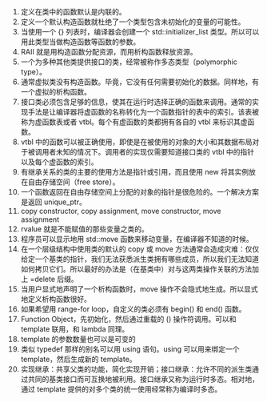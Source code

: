 1. 定义在类中的函数默认是内联的。
2. 定义一个默认构造函数就杜绝了一个类型包含未初始化的变量的可能性。
3. 当使用一个 {} 列表时，编译器会创建一个 std::initializer_list 类型。所以可以用此类型当做构造函数等函数的参数。
4. RAII 就是用构造函数分配资源，而用析构函数释放资源。
4. 一个为多种其他类提供接口的类，经常被称作多态类型（polymorphic type）。
5. 通常虚拟类没有构造函数。毕竟，它没有任何需要初始化的数据。同样地，有一个虚拟的析构函数。
6. 接口类必须包含足够的信息，使其在运行时选择正确的函数来调用。通常的实现手法是让编译器将虚函数的名称转化为一个函数指针的表中的索引。该表被称为虚函数表或者 vtbl。每个有虚函数的类都拥有各自的 vtbl 来标识其虚函数。
7. vtbl 中的函数可以被正确使用，即使是在被使用的对象的大小和其数据布局对于被调用者未知的情况下。调用者的实现仅需要知道接口类的 vtbl 中的指针以及每个虚函数的索引。
8. 有继承关系的类的主要的使用方法是指针或引用，而且使用 new 将其实例放在自由存储空间（free store）。
9. 一个函数返回在自由存储空间上分配的对象的指针是很危险的。一个解决方案是返回 unique_ptr。
10. copy constructor, copy assignment, move constructor, move assignment
11. rvalue 就是不能赋值的那些变量之类的。
12. 程序员可以显示地用 std::move 函数来移动变量，在编译器不知道的时候。
13. 在一个层级结构中使用类的默认的 copy 或 move 方法通常会造成灾难：仅仅给定一个基类的指针，我们无法获悉派生类拥有哪些成员，所以我们无法知道如何拷贝它们。所以最好的办法是（在基类中）对与这两类操作关联的方法加上 =delete 后缀。
14. 当用户显式地声明了一个析构函数时，move 操作不会隐式地生成。所以显式地定义析构函数很好。
15. 如果希望用 range-for loop，自定义的类必须有 begin() 和 end() 函数。
16. Function Object，先初始化，然后通过重载的 () 操作符调用。可以和 template 联用，和 lambda 同理。
17. template 的参数数量也可以是可变的
18. 类似 typedef 那样的别名可以用 using 语句。using 可以用来绑定一个 template，然后生成新的 template。
19. 实现继承：共享父类的功能，简化实现开销；接口继承：允许不同的派生类通过共同的基类接口而可互换地被利用。接口继承又称为运行时多态。相对地，通过 template 提供的对多个类的统一使用经常称为编译时多态。